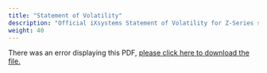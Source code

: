 ```yaml
---
title: "Statement of Volatility"
description: "Official iXsystems Statement of Volatility for Z-Series systems."
weight: 40
---
```


<object data="https://truenas.com/docs/files/z-series-sov.pdf" type="application/pdf" width="95%" height="1000">
  There was an error displaying this PDF, <a href="https://truenas.com/docs/files/z-series-sov.pdf">please click here to download the file.</a>
</object>
